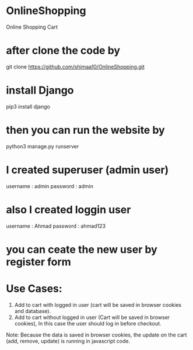 # OnlineShopping
Online Shopping Cart

# after clone the code by 
git clone https://github.com/shimaa10/OnlineShopping.git
# install Django 
pip3 install django

# then you can run the website by 
python3 manage.py runserver

# I created superuser (admin user)
username : admin
password : admin 

# also I created loggin user 
username : Ahmad 
password : ahmad123

# you can ceate the new user by register form

# Use Cases:
1. Add to cart with logged in user (cart will be saved in browser cookies and database).
2. Add to cart without logged in user (Cart will be saved in browser cookies), In this case the user should log in before checkout.

Note:
Because the data is saved in browser cookies, the update on the cart (add, remove, update) is running in javascript code.
